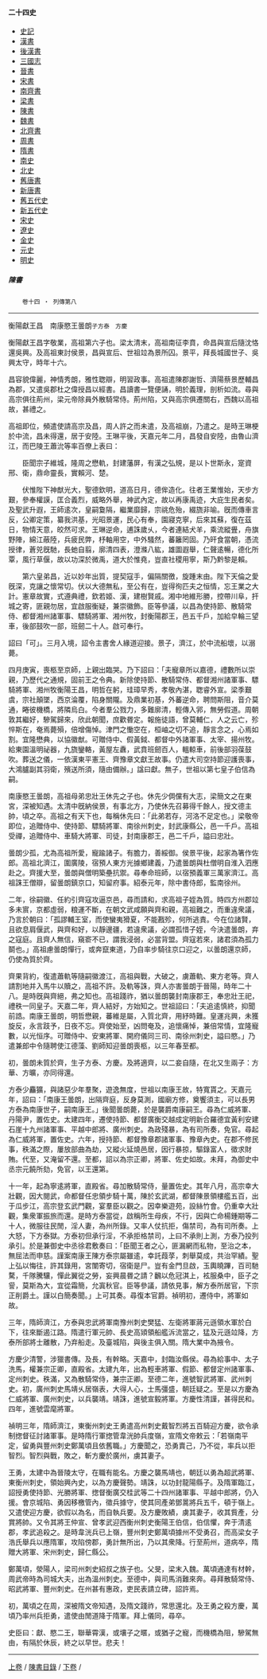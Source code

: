  



#### 二十四史

*   [史記](../a01/a01.md)
*   [漢書](../a02/a02.md)
*   [後漢書](../a03/a03.md)
*   [三國志](../a04/a04.md)
*   [晉書](../a05/a05.md)
*   [宋書](../a06/a06.md)
*   [南齊書](../a07/a07.md)
*   [梁書](../a08/a08.md)
*   [陳書](../a09/a09.md)
*   [魏書](../a10/a10.md)
*   [北齊書](../a11/a11.md)
*   [周書](../a12/a12.md)
*   [隋書](../a13/a13.md)
*   [南史](../a14/a14.md)
*   [北史](../a15/a15.md)
*   [舊唐書](../a16/a16.md)
*   [新唐書](../a17/a17.md)
*   [舊五代史](../a18/a18.md)
*   [新五代史](../a19/a19.md)
*   [宋史](../a20/a20.md)
*   [遼史](../a21/a21.md)
*   [金史](../a22/a22.md)
*   [元史](../a23/a23.md)
*   [明史](../a24/a24.md)


##### 陳書
　　`卷十四 ‧ 列傳第八`

* * *

衡陽獻王昌　南康愍王曇朗`子方泰　方慶`

衡陽獻王昌字敬業，高祖第六子也。梁太清末，高祖南征李賁，命昌與宣后隨沈恪還吳興。及高祖東討侯景，昌與宣后、世祖竝為景所囚。景平，拜長城國世子、吳興太守，時年十六。

昌容貌偉麗，神情秀朗，雅性聦辯，明習政事。高祖遣陳郡謝哲、濟陽蔡景歷輔昌為郡，又遣吳郡杜之偉授昌以經書。昌讀書一覽便誦，明於義理，剖析如流。尋與高宗俱往荊州，梁元帝除員外散騎常侍。荊州陷，又與高宗俱遷關右，西魏以高祖故，甚禮之。

高祖即位，頻遣使請高宗及昌，周人許之而未遣，及高祖崩，乃遣之。是時王琳梗於中流，昌未得還，居于安陸。王琳平後，天嘉元年二月，昌發自安陸，由魯山濟江，而巴陵王蕭沇等率百僚上表曰：

　　臣聞宗子維城，隆周之懋軌，封建藩屏，有漢之弘規，是以卜世斯永，寔資邢、衛，鼎命靈長，實賴河、楚。

　　伏惟陛下神猷光大，聖德欽明，道高日月，德侔造化。往者王業惟始，天步方艱，參奉權謨，匡合義烈，威略外舉，神武內定，故以再康禹迹，大庇生民者矣。及聖武升遐，王師逺次，皇嗣敻隔，繼業靡歸，宗祧危殆，綴旒非喻。旣而傳車言反，公卿定策，纂我洪基，光昭景運，民心有奉，園寢克寧，后來其蘇，復在茲日，物情天意，皎然可求。王琳逆命，逋誅歲乆，今者連結犬羊，乘流縱舋，舟旗野陣，綿江蔽陸，兵疲民弊，杼軸用空，中外騷然，蕃籬罔固。乃旰食當朝，憑流授律，蒼兕旣馳，長虵自翦，廓清四表，澄滌八紘，雄圖遐舉，仁聲逺暢，德化所覃，風行草偃，故以功深於微禹，道大於惟堯，豈直社稷用寧，斯乃黔黎是賴。

　　第六皇弟昌，近以妙年出質，提契寇手，偏隔關徼，旋踵末由。陛下天倫之愛旣深，克讓之懷常切。伏以大德無私，至公有在，豈得徇匹夫之恒情，忘王業之大計。憲章故實，式遵典禮，欽若姬、漢，建樹賢戚。湘中地維形勝，控帶川阜，扞城之寄，匪親勿居，宜啟服衡疑，兼崇徽飾。臣等參議，以昌為使持節、散騎常侍、都督湘州諸軍事、驃騎將軍、湘州牧，封衡陽郡王，邑五千戶，加給皁輪三望車，後部鼓吹一部，班劒二十人。啟可奉行。

詔曰「可」。三月入境，詔令主書舍人緣道迎接。景子，濟江，於中流船壞，以溺薨。

四月庚寅，喪柩至京師，上親出臨哭。乃下詔曰：「夫寵章所以嘉德，禮數所以崇親，乃歷代之通規，固前王之令典。新除使持節、散騎常侍、都督湘州諸軍事、驃騎將軍、湘州牧衡陽王昌，明哲在躬，珪璋早秀，孝敬內湛，聦睿外宣。梁季艱虞，宗社顛墜，西京淪覆，陷身關隴。及鼎業初基，外蕃逆命，聘問斯阻，音介莫通，睠彼機橋，將隣烏白。今者羣公戮力，多難廓清，輕傳入郛，無勞假道。周朝敦其繼好，驂駕歸來，欣此朝聞，庶歡昬定。報施徒語，曾莫輔仁，人之云亡，殄悴斯在，奄焉薨殞，倍增傷悼。津門之慟空在，桓岫之切不追，靜言念之，心焉如割。宜隆懋典，以協徽猷。可贈侍中、假黃鉞、都督中外諸軍事、太宰、揚州牧。給東園溫明祕器，九旒鑾輅，黃屋左纛，武賁班劒百人，轀輬車，前後部羽葆鼓吹。葬送之儀，一依漢東平憲王、齊豫章文獻王故事。仍遣大司空持節迎護喪事，大鴻臚副其羽衛，殯送所須，隨由備辦。」諡曰獻。無子，世祖以第七皇子伯信為嗣。

南康愍王曇朗，高祖母弟忠壯王休先之子也。休先少倜儻有大志，梁簡文之在東宮，深被知遇。太清中旣納侯景，有事北方，乃使休先召募得千餘人，授文德主帥，頃之卒。高祖之有天下也，每稱休先曰：「此弟若存，河洛不足定也。」梁敬帝即位，追贈侍中、使持節、驃騎將軍、南徐州刺史，封武康縣公，邑一千戶。高祖受禪，追贈侍中、車騎大將軍、司徒，封南康郡王，邑二千戶，謚曰忠壯。

曇朗少孤，尤為高祖所愛，寵踰諸子。有膽力，善綏御。侯景平後，起家為箸作佐郎。高祖北濟江，圍廣陵，宿預人東方光據鄉建義，乃遣曇朗與杜僧明自淮入泗應赴之。齊援大至，曇朗與僧明築壘抗禦。尋奉命班師，以宿預義軍三萬家濟江。高祖誅王僧辯，留曇朗鎮京口，知留府事。紹泰元年，除中書侍郎，監南徐州。

二年，徐嗣徽、任約引齊寇攻逼京邑，尋而請和，求高祖子姪為質。時四方州郡竝多未賔，京都虛弱，粮運不斷，在朝文武咸願與齊和親，高祖難之，而重違衆議，乃言於朝曰：「孤謬輔王室，而使蠻夷猾夏，不能戡殄，何所逃責。今在位諸賢，且欲息肩偃武，與齊和好，以靜邊疆，若違衆議，必謂孤惜子姪，今決遣曇朗，弃之寇庭。且齊人無信，窺窬不已，謂我浸弱，必當背盟。齊寇若來，諸君須為孤力鬬也。」高祖慮曇朗憚行，或奔竄東道，乃自率步騎往京口迎之，以曇朗還京師，仍使為質於齊。

齊果背約，復遣蕭軌等隨嗣徽渡江，高祖與戰，大破之，虜蕭軌、東方老等。齊人請割地并入馬牛以贖之，高祖不許。及軌等誅，齊人亦害曇朗于晉陽，時年二十八。是時旣與齊絕，弗之知也。高祖踐祚，猶以曇朗襲封南康郡王，奉忠壯王祀，禮秩一同皇子。天嘉二年，齊人結好，方始知之。世祖詔曰：「夫追逺慎終，抑聞前誥。南康王曇朗，明哲懋親，蕃維是屬，入質北齊，用紓時難。皇運兆興，未獲旋反，永言跂予，日夜不忘。齊使始至，凶問奄及，追懷痛悼，兼倍常情，宜隆寵數，以光恒序。可贈侍中、安東將軍、開府儀同三司、南徐州刺史，謚曰愍。」乃遣兼郎中令隨聘使江德藻、劉師知迎曇朗喪柩，以三年春至都。

初，曇朗未質於齊，生子方泰、方慶。及將適齊，以二妾自隨，在北又生兩子：方華、方曠，亦同得還。

方泰少麤獷，與諸惡少年羣聚，遊逸無度，世祖以南康王故，特寬貰之。天嘉元年，詔曰：「南康王曇朗，出隔齊庭，反身莫測，國廟方修，奠饗須主，可以長男方泰為南康世子，嗣南康王。」後聞曇朗薨，於是襲爵南康嗣王。尋為仁威將軍、丹陽尹，置佐史。太建四年，遷使持節、都督廣衡交越成定明新合羅德宜黃利安建石崖十九州諸軍事、平越中郎將、廣州刺史。為政殘暴，為有司所奏，免官。尋起為仁威將軍，置佐史。六年，授持節、都督豫章郡諸軍事、豫章內史。在郡不修民事，秩滿之際，屢放部曲為劫，又縱火延燒邑居，因行暴掠，驅錄富人，徵求財賄。代至，又淹留不還。至都，詔以為宗正卿，將軍、佐史如故。未拜，為御史中丞宗元饒所劾，免官，以王還第。

十一年，起為寧逺將軍，直殿省。尋加散騎常侍，量置佐史。其年八月，高宗幸大壯觀，因大閱武，命都督任忠領步騎十萬，陳於玄武湖，都督陳景領樓艦五百，出于瓜步江，高宗登玄武門觀，宴羣臣以觀之。因幸樂遊苑，設絲竹會。仍重幸大壯觀，集衆軍振旅而還。是時方泰當從，啟稱所生母疾，不行，因與亡命楊鍾期等二十人，微服往民閒，淫人妻，為州所錄。又率人仗抗拒，傷禁司，為有司所奏。上大怒，下方泰獄。方泰初但承行淫，不承拒格禁司，上曰不承則上測，方泰乃投列承引。於是兼御史中丞徐君敷奏曰：「臣聞王者之心，匪漏網而私物，至治之本，無屈法而申慈。謹案南康王陳方泰宗屬雖逺，幸託葭莩，刺舉莫成，共治罕績。聖上弘以悔往，許其錄用，宮闈寄切，宿衛是尸。豈有金門旦啟，玉輿曉蹕，百司馳騖，千隊騰驤，憚此翼從之勞，妄興晨昬之請？飜以危冠淇上，袨服桑中，臣子之諐，莫斯為大，宜從霜簡，允寘秋官。臣等參議，請依見事，解方泰所居官，下宗正削爵土。謹以白簡奏聞。」上可其奏。尋復本官爵。禎明初，遷侍中，將軍如故。

三年，隋師濟江，方泰與忠武將軍南豫州刺史樊猛、左衛將軍蔣元遜領水軍於白下，往來斷遏江路。隋遣行軍元帥、長史高熲領船艦泝流當之，猛及元遜竝降，方泰所部將士離散，乃弃船走。及臺城陷，與後主俱入關。隋大業中為掖令。

方慶少清警，涉獵書傳。及長，有幹略。天嘉中，封臨汝縣侯。尋為給事中、太子洗馬，權兼宗正卿，直殿省。太建九年，出為輕車將軍、假節、都督定州諸軍事、定州刺史。秩滿，又為散騎常侍，兼宗正卿。至德二年，進號智武將軍、武州刺史。初，廣州刺史馬靖乆居嶺表，大得人心，士馬彊盛，朝廷疑之。至是以方慶為仁威將軍、廣州刺史，以兵襲靖。靖誅，進號宣毅將軍。方慶性清謹，甚得民和。四年，進號雲麾將軍。

禎明三年，隋師濟江，東衡州刺史王勇遣高州刺史戴智烈將五百騎迎方慶，欲令承制揔督征討諸軍事。是時隋行軍揔管韋洸帥兵度嶺，宣隋文帝敕云：「若嶺南平定，留勇與豐州刺史鄭萬頃且依舊職。」方慶聞之，恐勇賣己，乃不從，率兵以拒智烈。智烈與戰，敗之，斬方慶於廣州，虜其妻子。

王勇，太建中為晉陵太守，在職有能名。方慶之襲馬靖也，朝廷以勇為超武將軍、東衡州刺史，領始興內史，以為方慶聲勢。靖誅，以功封龍陽縣子。及隋軍臨江，詔授勇使持節、光勝將軍、揔督衡廣交桂武等二十四州諸軍事、平越中郎將，仍入援。會京城陷、勇因移檄管內，徵兵據守，使其同產弟鄧暠將兵五千，頓于嶺上。又遣使迎方慶，欲假以為名，而自執兵要。及方慶敗績，虜其妻子，收其貲產，分賞將帥。又令其將王仲宣、曾孝武迎西衡州刺史衡陽王伯信，伯信懼，奔于清逺郡，孝武追殺之。是時韋洸兵已上嶺，豐州刺史鄭萬頃據州不受勇召，而高梁女子浩氏舉兵以應隋軍，攻陷傍郡，勇計無所出，乃以其衆降。行至荊州，道病卒，隋贈大將軍、宋州刺史，歸仁縣公。

鄭萬頃，滎陽人，梁司州刺史紹叔之族子也。父旻，梁末入魏。萬頃通達有材幹，周武帝時為司城大夫，出為溫州刺史。至德中，與司馬消難來奔。尋拜散騎常侍、昭武將軍、豐州刺史。在州甚有惠政，吏民表請立碑，詔許焉。

初，萬頃之在周，深被隋文帝知遇，及隋文踐祚，常思還北。及王勇之殺方慶，萬頃乃率州兵拒勇，遣使由閒道降于隋軍。拜上儀同，尋卒。

史臣曰：獻、愍二王，聯華霄漢，或壤子之暱，或猶子之寵，而機橋為阻，驂駕無由，有隔於休辰，終之以早世。悲夫！

* * *

[上卷](013.md) / [陳書目錄](a09.md) / [下卷](015.md) /			  

    